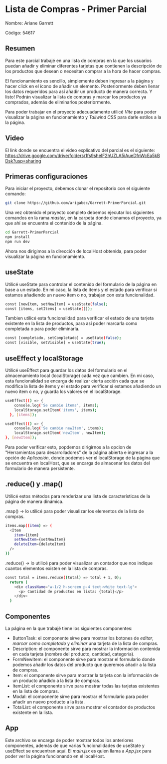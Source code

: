 # Lista de Compras - Primer Parcial
Nombre: Ariane Garrett

Código: 54617

## Resumen
Para este parcial trabajé en una lista de compras en la que los usuarios puedan añadir y eliminar diferentes tarjetas que 
contienen la descripción de los productos que desean o necesitan comprar a la hora de hacer compras.

El funcionamiento es sencillo, simplemente deben ingresar a la página y hacer click en el ícono de añadir un elemento. 
Posteriormente deben llenar los datos requeridos para así añadir un producto de manera correcta. Y listo! Podrán visualizar la lista 
de compras y marcar los productos ya comprados, además de eliminarlos posteriormente.

Para poder trabajar en el proyecto adecuadamente utilicé *Vite* para poder visualizar la página en funcionamiento y *Tailwind CSS* 
para darle estilos a la la página.

## Video
El link donde se encuentra el video explicativo del parcial es el siguiente: 
https://drive.google.com/drive/folders/1fs9sheIF2hUZLA5iAueDfnWcEa5kBDsk?usp=sharing

## Primeras configuraciones
Para iniciar el proyecto, debemos clonar el repositorio con el siguiente comando:

```bash
git clone https://github.com/arigabec/Garrett-PrimerParcial.git
```
Una vez obtenido el proyecto completo debemos ejecutar los siguientes comandos en la rama *master*, en la carpeta donde clonamos el proyecto,
ya que ahí se encuentra el contenido de la página.

```bash
cd Garrett-PrimerParcial
npm install
npm run dev
```
Ahora nos dirigimos a la dirección de localHost obtenida, para poder visualizar la página en funcionamiento.

## useState
Utilicé useState para controlar el contenido del formulario de la página en base a un estado. En mi caso, la lista de items y el estado para
verificar si estamos añadiendo un nuevo item o no, trabajan con esta funcionalidad.

```bash
const [newItem, setNewItem] = useState(false);
const [items, setItems] = useState([]);
```

Tambien utilicé esta funcionalidad para verificar el estado de una tarjeta existente en la lista de productos, para así poder marcarla como 
completada o para poder eliminarla.

```bash
const [completado, setCompletado] = useState(false);
const [visible, setVisible] = useState(true);
```

## useEffect y localStorage
Utilicé useEffect para guardar los datos del formulario en el almacenamiento local (localStorage) cada vez que cambien. En mi caso, esta funcionalidad se encarga de realizar cierta acción cada que se modifica la lista de items y el estado para verificar si estamos añadiendo un nuevo item o no, y guarda los valores en el localStorage.

```bash
useEffect(() => {
    console.log('Se cambio items', items);
    localStorage.setItem('items', items);
  }, [items]);

useEffect(() => {
    console.log('Se cambio newItem', items);
    localStorage.setItem('newItem', newItem);
}, [newItem]);
```

Para poder verificar esto, popdemos dirigirnos a la opcion de "Herramientas para desarrolladores" de la página abierta e ingresar a la opción de 
*Aplicación*, donde podemos ver el localStorage de la página que se encuentra en localHost, que se encarga de almacenar los datos del formulario
de manera persistente.

## .reduce() y .map()
Utilicé estos métodos para renderizar una lista de características de la página de manera dinámica.

.map() → lo utilicé para poder visualizar los elementos de la lista de compras.

```bash
items.map((item) => (
  <Item
    item={item} 
    setNewItem={setNewItem}
    deleteItem={deleteItem}
  />
))
```
      
.reduce() → lo utilicé para poder visualizar un contador que nos indique cuantos elementos existen en la lista de compras.

```bash
const total = items.reduce((total) => total + 1, 0);
  return (
    <div className="w-1/2 h-screen p-4 text-white text-lg">
      <p> Cantidad de productos en lista: {total}</p>
    </div>
  )
```

## Componentes
La página en la que trabajé tiene los siguientes componentes:
- ButtonTask: el componente sirve para mostrar los botones de *editar*, *marcar como completado* y *eliminar* una tarjeta de la lista de compras.
- Description: el componente sirve para mostrar la información contenida en cada tarjeta (nombre del producto, cantidad, categoría).
- FormNewItem: el componente sirve para mostrar el formulario donde podemos añadir los datos del producto que queremos añadir a la lista de compras.
- Item: el componente sirve para mostrar la tarjeta con la información de un producto añadido a la lista de compras. 
- ItemList: el componente sirve para mostrar todas las tarjetas existentes en la lista de compras.
- Modal: el componente sirve para mostrar el formulario para poder añadir un nuevo producto a la lista.
- TotalList: el componente sirve para mostrar el contador de productos existente en la lista.

## App
Este archivo se encarga de poder mostrar todos los anteriores componentes, además de que varias funcionalidades de useState y useEffect se encuentran aquí. El *main.jsx* es quien llama a *App.jsx* para poder ver la página funcionando en el localHost.
